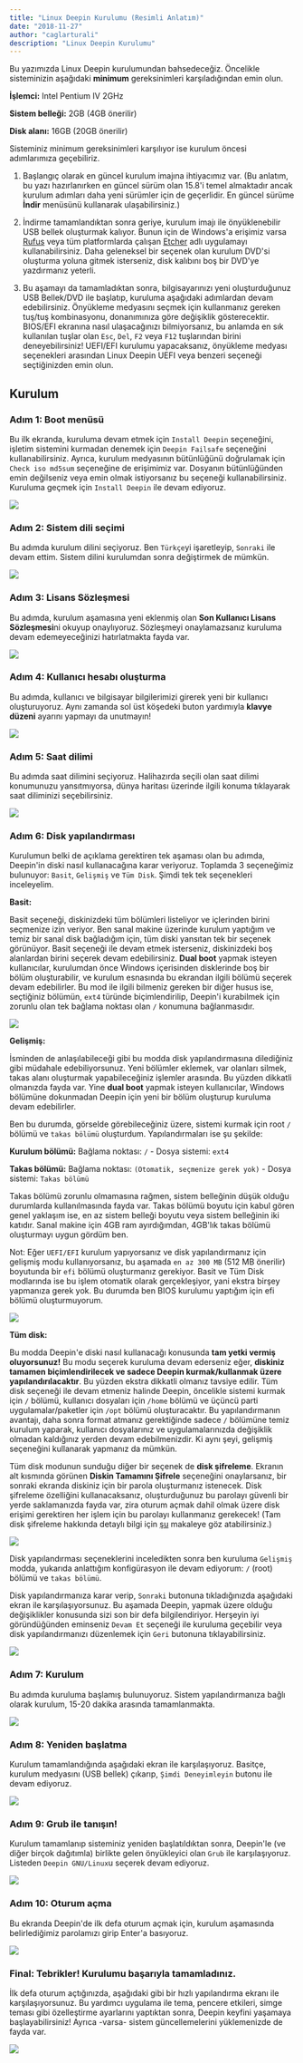 ```yaml
---
title: "Linux Deepin Kurulumu (Resimli Anlatım)"
date: "2018-11-27"
author: "caglarturali"
description: "Linux Deepin Kurulumu"
---
```


Bu yazımızda Linux Deepin kurulumundan bahsedeceğiz. Öncelikle sisteminizin aşağıdaki **minimum** gereksinimleri karşıladığından emin olun.

**İşlemci:** Intel Pentium IV 2GHz

**Sistem belleği:** 2GB (4GB önerilir)

**Disk alanı:** 16GB (20GB önerilir)

Sisteminiz minimum gereksinimleri karşılıyor ise kurulum öncesi adımlarımıza geçebiliriz.

1. Başlangıç olarak en güncel kurulum imajına ihtiyacımız var. (Bu anlatım, bu yazı hazırlanırken en güncel sürüm olan 15.8'i temel almaktadır ancak kurulum adımları daha yeni sürümler için de geçerlidir. En güncel sürüme **İndir** menüsünü kullanarak ulaşabilirsiniz.)

2. İndirme tamamlandıktan sonra geriye, kurulum imajı ile önyüklenebilir USB bellek oluşturmak kalıyor. Bunun için de Windows'a erişimiz varsa [Rufus](https://rufus.ie/tr_TR.html) veya tüm platformlarda çalışan [Etcher](https://www.balena.io/etcher/) adlı uygulamayı kullanabilirsiniz. Daha geleneksel bir seçenek olan kurulum DVD'si oluşturma yoluna gitmek isterseniz, disk kalıbını boş bir DVD'ye yazdırmanız yeterli.

3. Bu aşamayı da tamamladıktan sonra, bilgisayarınızı yeni oluşturduğunuz USB Bellek/DVD ile başlatıp, kuruluma aşağıdaki adımlardan devam edebilirsiniz. Önyükleme medyasını seçmek için kullanmanız gereken tuş/tuş kombinasyonu, donanımınıza göre değişiklik gösterecektir. BIOS/EFI ekranına nasıl ulaşacağınızı bilmiyorsanız, bu anlamda en sık kullanılan tuşlar olan `Esc`, `Del`, `F2` veya `F12` tuşlarından birini deneyebilirsiniz! UEFI/EFI kurulumu yapacaksanız, önyükleme medyası seçenekleri arasından Linux Deepin UEFI veya benzeri seçeneği seçtiğinizden emin olun.

## Kurulum

### Adım 1: Boot menüsü

Bu ilk ekranda, kuruluma devam etmek için `Install Deepin` seçeneğini, işletim sistemini kurmadan denemek için `Deepin Failsafe` seçeneğini kullanabilirsiniz. Ayrıca, kurulum medyasının bütünlüğünü doğrulamak için `Check iso md5sum` seçeneğine de erişimimiz var. Dosyanın bütünlüğünden emin değilseniz veya emin olmak istiyorsanız bu seçeneği kullanabilirsiniz. Kuruluma geçmek için `Install Deepin` ile devam ediyoruz.

![](./img-1.png)

### Adım 2: Sistem dili seçimi

Bu adımda kurulum dilini seçiyoruz. Ben `Türkçe`yi işaretleyip, `Sonraki` ile devam ettim. Sistem dilini kurulumdan sonra değiştirmek de mümkün.

![](./img-2.png)

### Adım 3: Lisans Sözleşmesi

Bu adımda, kurulum aşamasına yeni eklenmiş olan **Son Kullanıcı Lisans Sözleşmesi**ni okuyup onaylıyoruz. Sözleşmeyi onaylamazsanız kuruluma devam edemeyeceğinizi hatırlatmakta fayda var.

![](./img-3.png)

### Adım 4: Kullanıcı hesabı oluşturma

Bu adımda, kullanıcı ve bilgisayar bilgilerimizi girerek yeni bir kullanıcı oluşturuyoruz. Aynı zamanda sol üst köşedeki buton yardımıyla **klavye düzeni** ayarını yapmayı da unutmayın!

![](./img-4.png)

### Adım 5: Saat dilimi

Bu adımda saat dilimini seçiyoruz. Halihazırda seçili olan saat dilimi konumunuzu yansıtmıyorsa, dünya haritası üzerinde ilgili konuma tıklayarak saat diliminizi seçebilirsiniz.

![](./img-5.png)

### Adım 6: Disk yapılandırması

Kurulumun belki de açıklama gerektiren tek aşaması olan bu adımda, Deepin'in diski nasıl kullanacağına karar veriyoruz. Toplamda 3 seçeneğimiz bulunuyor: `Basit`, `Gelişmiş` ve `Tüm Disk`. Şimdi tek tek seçenekleri inceleyelim.

**Basit:**

Basit seçeneği, diskinizdeki tüm bölümleri listeliyor ve içlerinden birini seçmenize izin veriyor. Ben sanal makine üzerinde kurulum yaptığım ve temiz bir sanal disk bağladığım için, tüm diski yansıtan tek bir seçenek görünüyor. Basit seçeneği ile devam etmek isterseniz, diskinizdeki boş alanlardan birini seçerek devam edebilirsiniz. **Dual boot** yapmak isteyen kullanıcılar, kurulumdan önce Windows içerisinden disklerinde boş bir bölüm oluşturabilir, ve kurulum esnasında bu ekrandan ilgili bölümü seçerek devam edebilirler. Bu mod ile ilgili bilmeniz gereken bir diğer husus ise, seçtiğiniz bölümün, `ext4` türünde biçimlendirilip, Deepin'i kurabilmek için zorunlu olan tek bağlama noktası olan `/` konumuna bağlanmasıdır.

![](./img-6.png)

**Gelişmiş:**

İsminden de anlaşılabileceği gibi bu modda disk yapılandırmasına dilediğiniz gibi müdahale edebiliyorsunuz. Yeni bölümler eklemek, var olanları silmek, takas alanı oluşturmak yapabileceğiniz işlemler arasında. Bu yüzden dikkatli olmanızda fayda var. Yine **dual boot** yapmak isteyen kullanıcılar, Windows bölümüne dokunmadan Deepin için yeni bir bölüm oluşturup kuruluma devam edebilirler.

Ben bu durumda, görselde görebileceğiniz üzere, sistemi kurmak için root `/` bölümü ve `takas bölümü` oluşturdum. Yapılandırmaları ise şu şekilde:

**Kurulum bölümü:** Bağlama noktası: `/` - Dosya sistemi: `ext4`

**Takas bölümü:** Bağlama noktası: `(Otomatik, seçmenize gerek yok)` - Dosya sistemi: `Takas bölümü`

Takas bölümü zorunlu olmamasına rağmen, sistem belleğinin düşük olduğu durumlarda kullanılmasında fayda var. Takas bölümü boyutu için kabul gören genel yaklaşım ise, en az sistem belleği boyutu veya sistem belleğinin iki katıdır. Sanal makine için 4GB ram ayırdığımdan, 4GB'lık takas bölümü oluşturmayı uygun gördüm ben.

Not: Eğer `UEFI/EFI` kurulum yapıyorsanız ve disk yapılandırmanız için gelişmiş modu kullanıyorsanız, bu aşamada `en az 300 MB` (512 MB önerilir) boyutunda bir `efi` bölümü oluşturmanız gerekiyor. Basit ve Tüm Disk modlarında ise bu işlem otomatik olarak gerçekleşiyor, yani ekstra birşey yapmanıza gerek yok. Bu durumda ben BIOS kurulumu yaptığım için efi bölümü oluşturmuyorum.

![](./img-7.png)

**Tüm disk:**

Bu modda Deepin'e diski nasıl kullanacağı konusunda **tam yetki vermiş oluyorsunuz!** Bu modu seçerek kuruluma devam ederseniz eğer, **diskiniz tamamen biçimlendirilecek ve sadece Deepin kurmak/kullanmak üzere yapılandırılacaktır**. Bu yüzden ekstra dikkatli olmanız tavsiye edilir. Tüm disk seçeneği ile devam etmeniz halinde Deepin, öncelikle sistemi kurmak için `/` bölümü, kullanıcı dosyaları için `/home` bölümü ve üçüncü parti uygulamalar/paketler için `/opt` bölümü oluşturacaktır. Bu yapılandırmanın avantajı, daha sonra format atmanız gerektiğinde sadece `/` bölümüne temiz kurulum yaparak, kullanıcı dosyalarınız ve uygulamalarınızda değişiklik olmadan kaldığınız yerden devam edebilmenizdir. Ki aynı şeyi, gelişmiş seçeneğini kullanarak yapmanız da mümkün.

Tüm disk modunun sunduğu diğer bir seçenek de **disk şifreleme**. Ekranın alt kısmında görünen **Diskin Tamamını Şifrele** seçeneğini onaylarsanız, bir sonraki ekranda diskiniz için bir parola oluşturmanız istenecek. Disk şifreleme özelliğini kullanacaksanız, oluşturduğunuz bu parolayı güvenli bir yerde saklamanızda fayda var, zira oturum açmak dahil olmak üzere disk erişimi gerektiren her işlem için bu parolayı kullanmanız gerekecek! (Tam disk şifreleme hakkında detaylı bilgi için [şu](https://mertcangokgoz.com/tam-disk-sifrelemesi-nedir/) makaleye göz atabilirsiniz.)

![](./img-8.png)

Disk yapılandırması seçeneklerini inceledikten sonra ben kuruluma `Gelişmiş` modda, yukarıda anlattığım konfigürasyon ile devam ediyorum: `/` (root) bölümü ve `takas bölümü`.

Disk yapılandırmanıza karar verip, `Sonraki` butonuna tıkladığınızda aşağıdaki ekran ile karşılaşıyorsunuz. Bu aşamada Deepin, yapmak üzere olduğu değişiklikler konusunda sizi son bir defa bilgilendiriyor. Herşeyin iyi göründüğünden eminseniz `Devam Et` seçeneği ile kuruluma geçebilir veya disk yapılandırmanızı düzenlemek için `Geri` butonuna tıklayabilirsiniz.

![](./img-9.png)

### Adım 7: Kurulum

Bu adımda kuruluma başlamış bulunuyoruz. Sistem yapılandırmanıza bağlı olarak kurulum, 15-20 dakika arasında tamamlanmakta.

![](./img-10.png)

### Adım 8: Yeniden başlatma

Kurulum tamamlandığında aşağıdaki ekran ile karşılaşıyoruz. Basitçe, kurulum medyasını (USB bellek) çıkarıp, `Şimdi Deneyimleyin` butonu ile devam ediyoruz.

![](./img-11.png)

### Adım 9: Grub ile tanışın!

Kurulum tamamlanıp sisteminiz yeniden başlatıldıktan sonra, Deepin'le (ve diğer birçok dağıtımla) birlikte gelen önyükleyici olan `Grub` ile karşılaşıyoruz. Listeden `Deepin GNU/Linux`u seçerek devam ediyoruz.

![](./img-12.png)

### Adım 10: Oturum açma

Bu ekranda Deepin'de ilk defa oturum açmak için, kurulum aşamasında belirlediğimiz parolamızı girip Enter'a basıyoruz.

![](./img-13.png)

### Final: Tebrikler! Kurulumu başarıyla tamamladınız.

İlk defa oturum açtığınızda, aşağıdaki gibi bir hızlı yapılandırma ekranı ile karşılaşıyorsunuz. Bu yardımcı uygulama ile tema, pencere etkileri, simge teması gibi özelleştirme ayarlarını yaptıktan sonra, Deepin keyfini yaşamaya başlayabilirsiniz! Ayrıca -varsa- sistem güncellemelerini yüklemenizde de fayda var.

![](./img-14.png)
